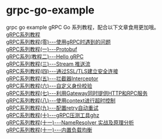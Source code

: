# grpc-go-example
grpc go example
gRPC Go 系列教程，配合以下文章食用更加哦。  
[gRPC系列教程](https://www.lixueduan.com/categories/gRPC/)  
[gRPC系列教程(零)---使用gRPC时遇到的问题](https://www.lixueduan.com/post/grpc/00-faq/)  
[gRPC系列教程(一)---Protobuf](https://www.lixueduan.com/post/grpc/01-protobuf/)  
[gRPC系列(教程二)---Hello gRPC](https://www.lixueduan.com/post/grpc/02-hello-world/)  
[gRPC系列教程(三)---Stream 推送流](https://www.lixueduan.com/post/grpc/03-stream/)  
[gRPC系列教程(四)---通过SSL/TLS建立安全连接](https://www.lixueduan.com/post/grpc/04-encryption-tls/)  
[gRPC系列教程(五)---拦截器Interceptor](https://www.lixueduan.com/post/grpc/05-Interceptor/)  
[gRPC系列教程(六)---自定义身份校验](https://www.lixueduan.com/post/grpc/06-auth/)  
[gRPC系列教程(七)---利用Gateway同时提供HTTP和RPC服务](https://www.lixueduan.com/post/grpc/07-grpc-gateway/)  
[gRPC系列教程(八)---使用context进行超时控制](https://www.lixueduan.com/post/grpc/08-ctx-cancel-deadline/)  
[gRPC系列教程(九)---配置retry自动重试](https://www.lixueduan.com/post/grpc/09-retry/)  
[gRPC系列教程(十)---gRPC压测工具ghz](https://lixueduan.com/post/grpc/10-benchmark/)  
[gRPC系列教程(十一)---NameResolver 实战及原理分析](https://lixueduan.com/post/grpc/11-name-resolver/)  
[gRPC系列教程(十一)---内置负载均衡](https://lixueduan.com/post/grpc/12-buildin-loadbalance/) 